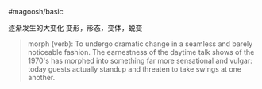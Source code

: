 #magoosh/basic

逐渐发生的大变化
变形，形态，变体，蜕变

> morph (verb): To undergo dramatic change in a seamless and barely noticeable fashion. 
The earnestness of the daytime talk shows of the 1970's has morphed into something far more sensational and vulgar: today guests actually standup and threaten to take swings at one another. 
